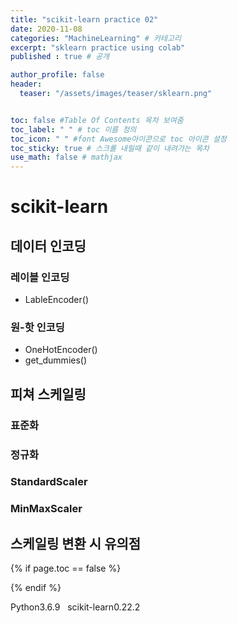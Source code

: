 ```yaml
---
title: "scikit-learn practice 02"
date: 2020-11-08
categories: "MachineLearning" # 카테고리
excerpt: "sklearn practice using colab"
published : true # 공개

author_profile: false
header:
  teaser: "/assets/images/teaser/sklearn.png"


toc: false #Table Of Contents 목차 보여줌
toc_label: " " # toc 이름 정의
toc_icon: " " #font Awesome아이콘으로 toc 아이콘 설정
toc_sticky: true # 스크롤 내릴때 같이 내려가는 목차
use_math: false # mathjax
---
```


# scikit-learn

## 데이터 인코딩

### 레이블 인코딩

- LableEncoder()

### 원-핫 인코딩

- OneHotEncoder()
- get_dummies()

## 피쳐 스케일링

### 표준화

### 정규화

### StandardScaler

### MinMaxScaler

## 스케일링 변환 시 유의점

{% if page.toc == false %}
<style>
.page {
  padding-right:0px;
}
</style>
{% endif %}

<span><span class="Python"><i class="fab fa-python"></i> Python</span><span class="PythonVer">3.6.9</span></span>&nbsp;&nbsp;
<span><span class="Sklearn"><i class="fas fa-chalkboard"></i> scikit-learn</span><span class="SklearnVer">0.22.2</span></span>

<script src="https://gist.github.com/ownit4137/bef8343fdea0fc9f9a4212d225859f30.js"></script>

<style>
.gist iframe.render-viewer{
  height:100vh;
}
</style>
